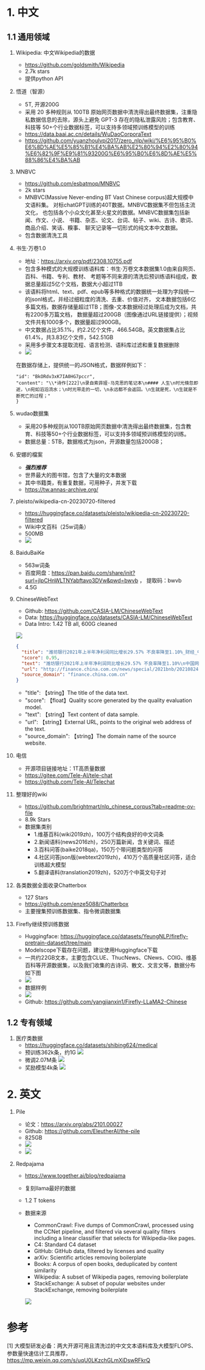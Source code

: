 # 1. 中文

## 1.1 通用领域

1. Wikipedia: 中文Wikipedia的数据
   - https://github.com/goldsmith/Wikipedia
   - 2.7k stars
   - 提供python API

2. 悟道（智源）
   - 5T, 开源200G
   - 采用 20 多种规则从 100TB 原始网页数据中清洗得出最终数据集，注重隐私数据信息的去除，源头上避免 GPT-3 
     存在的隐私泄露风险；包含教育、科技等 50+个行业数据标签，可以支持多领域预训练模型的训练
   - https://data.baai.ac.cn/details/WuDaoCorporaText
   - https://github.com/yuanzhoulvpi2017/zero_nlp/wiki/%E6%95%B0%E6%8D%AE%E5%85%B1%E4%BA%AB%E2%80%94%E2%80%94%E6%82%9F%E9%81%93200G%E6%95%B0%E6%8D%AE%E5%88%86%E4%BA%AB

3. MNBVC
   - https://github.com/esbatmop/MNBVC
   - 2k stars
   - MNBVC(Massive Never-ending BT Vast Chinese corpus)超大规模中文语料集。
     对标chatGPT训练的40T数据。MNBVC数据集不但包括主流文化，
     也包括各个小众文化甚至火星文的数据。MNBVC数据集包括新闻、作文、小说、
     书籍、杂志、论文、台词、帖子、wiki、古诗、歌词、商品介绍、笑话、糗事、
     聊天记录等一切形式的纯文本中文数据。
   - 包含数据清洗工具

4. 书生·万卷1.0
    - 地址：https://arxiv.org/pdf/2308.10755.pdf
    - 包含多种模式的大规模训练语料库：书生·万卷文本数据集1.0由来自网页、百科、书籍、专利、教材、
      考题等不同来源的清洗后预训练语料组成，数据总量超过5亿个文档，数据大小超过1TB
    - 该语料将html、text、pdf、epub等多种格式的数据统一处理为字段统一的jsonl格式，并经过细粒度的清洗、去重、价值对齐，
      文本数据包括6亿多篇文档，数据存储量超过1TB；图像-文本数据经过处理后成为文档，共有2200多万篇文档，
      数据量超过200GB（图像通过URL链接提供）；视频文件共有1000多个，数据量超过900GB。
    - 中文数据占比35.1%，约2.2亿个文件，466.54GB。英文数据集占比61.4%，共3.83亿个文件，542.51GB
    - 采用多步骤文本提取流程、语言检测、语料库过滤和重复数据删除
    - ![](.01_预训练数据_images/书生数据构成.png)

     在数据存储上，提供统一的JSON格式，数据样例如下：
     
    ```{
    "id": "BkORdv3xK7IA0HG7pccr",
    "content": "\\*诗作[222]\n录自索菲娅·马克思的笔记本\n#### 人生\n时光倏忽即逝，\n宛如滔滔流水；\n时光带走的一切，\n永远都不会返回。\n生就是死，\n生就是不断死亡的过程；"
    }
    ```
 
5. wudao数据集
    - 采用20多种规则从100TB原始网页数据中清洗得出最终数据集，包含教育、科技等50+个行业数据标签，可以支持多领域预训练模型的训练。
    - 数据总量：5TB，数据格式为json，开源数量包括200GB；

6. 安娜的檔案
   - ***强烈推荐***
   - 世界最大的图书馆，包含了大量的文本数据
   - 其中书籍类，有重复数据，可用种子，并发下载
   - https://tw.annas-archive.org/

7. pleisto/wikipedia-cn-20230720-filtered
   - https://huggingface.co/datasets/pleisto/wikipedia-cn-20230720-filtered
   - Wiki中文百科（25w词条）
   - 500MB
   - ![](.01_预训练数据_images/wiki中文数据图例.png)

8. BaiduBaiKe
   - 563w词条
   - 百度网盘：https://pan.baidu.com/share/init?surl=jIpCHnWLTNYabftavo3DVw&pwd=bwvb  ， 提取码：bwvb
   - 4.5G

9. ChineseWebText
   - Github: https://github.com/CASIA-LM/ChineseWebText
   - Data: https://huggingface.co/datasets/CASIA-LM/ChineseWebText
   - Data Intro:  1.42 TB all, 600G cleaned
   
   ![](.01_预训练数据_images/ChineseWebText介绍.png)

   ```json
   {
     "title": "潍坊银行2021年上半年净利润同比增长29.57% 不良率降至1.10%_财经_中国网",
     "score": 0.95,
     "text": "潍坊银行2021年上半年净利润同比增长29.57% 不良率降至1.10%\n中国网财经8月24日讯 潍坊银行昨日披露2021年二季度信息报告显示，截至2021年6月末，潍坊银行资产总额1920.44亿元，较上年末增长9.34%；负债总额1789.16亿元，较上年末增长10.54%。2021年上半年，潍坊银行实现净利润6.09亿元，同比增长29.57%。\n资产质量方面，截至2021年6月末，潍坊银行不良贷款率1.10%，较上年末下降0.13个百分点。\n资本金方面，截至2021年6月末，潍坊银行资本充足率、核心一级资本充足率、一级资本充足率分别为11.66%、7.89%、10.13%，分别较上年末下降1.89、0.89、1.15个百分点。",
     "url": "http://finance.china.com.cn/news/special/2021bnb/20210824/5638343.shtml",
     "source_domain": "finance.china.com.cn"
   }
   ```
   
   - "title": 【string】The title of the data text.
   - "score": 【float】Quality score generated by the quality evaluation model.
   - "text": 【string】Text content of data sample.
   - "url": 【string】External URL, points to the original web address of the text.
   - "source_domain": 【string】The domain name of the source website.

10. 电信
    - 开源项目链接地址：1T高质量数据 
    - https://gitee.com/Tele-AI/tele-chat
    - https://github.com/Tele-AI/Telechat 
   
11. 整理好的wiki
    - https://github.com/brightmart/nlp_chinese_corpus?tab=readme-ov-file
    - 8.9k Stars
    - 数据集类别
      - 1.维基百科(wiki2019zh)，100万个结构良好的中文词条
      - 2.新闻语料(news2016zh)，250万篇新闻，含关键词、描述
      - 3.百科问答(baike2018qa)，150万个带问题类型的问答
      - 4.社区问答json版(webtext2019zh)，410万个高质量社区问答，适合训练超大模型
      - 5.翻译语料(translation2019zh)，520万个中英文句子对

12. 各类数据全面收录Chatterbox
    - 127 Stars
    - https://github.com/enze5088/Chatterbox
    - 主要搜集预训练数据集、指令微调数据集

13. Firefly继续预训练数据
    - Huggingface: https://huggingface.co/datasets/YeungNLP/firefly-pretrain-dataset/tree/main
    - Modelscope下载存在问题，建议使用Huggingface下载
    - 一共约22GB文本，主要包含CLUE、ThucNews、CNews、COIG、维基百科等开源数据集，以及我们收集的古诗词、散文、文言文等，数据分布如下图
    - ![](.01_预训练数据_images/数据分布.png)
    - 数据样例
    - ![](.01_预训练数据_images/数据样式.png)
    - Github: https://github.com/yangjianxin1/Firefly-LLaMA2-Chinese

## 1.2 专有领域

1. 医疗类数据
   - https://huggingface.co/datasets/shibing624/medical
   - 预训练362k条，约1G
    ![](.01_预训练数据_images/医疗预训练中文数据.png)
   - 微调2.07M条
     ![](.01_预训练数据_images/医疗微调中文数据.png)
   - 奖励模型4k条
     ![](.01_预训练数据_images/奖励模型.png)


# 2. 英文

1. Pile
   - 论文：https://arxiv.org/abs/2101.00027
   - Github: https://github.com/EleutherAI/the-pile
   - 825GB
   - ![](.01_预训练数据_images/pile数据构成.png)
   - ![](.01_预训练数据_images/详细分布.png)

2. Redpajama
   - https://www.together.ai/blog/redpajama
   - 复刻llama最好的数据
   - 1.2 T tokens
   - 数据来源
     - CommonCrawl: Five dumps of CommonCrawl, processed using the CCNet pipeline, 
        and filtered via several quality filters including a linear 
        classifier that selects for Wikipedia-like pages.
     - C4: Standard C4 dataset
     - GitHub: GitHub data, filtered by licenses and quality
     - arXiv: Scientific articles removing boilerplate
     - Books: A corpus of open books, deduplicated by content similarity
     - Wikipedia: A subset of Wikipedia pages, removing boilerplate
     - StackExchange: A subset of popular websites under StackExchange, removing boilerplate
      
     ![](.01_预训练数据_images/redpajama数据详情.png)
   

# 参考

[1] 大模型研发必备：两大开源可用且清洗过的中文文本语料库及大模型FLOPS、参数量快速估计工具推荐，
    https://mp.weixin.qq.com/s/uqU0LKzchGLmXiDswRFkrQ